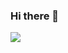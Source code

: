 ### Hi there 👋

<img src="https://capsule-render.vercel.app/api?type=Cylinder&color=blue&height=300&section=header&text=MyProfile&fontSize=90" />
